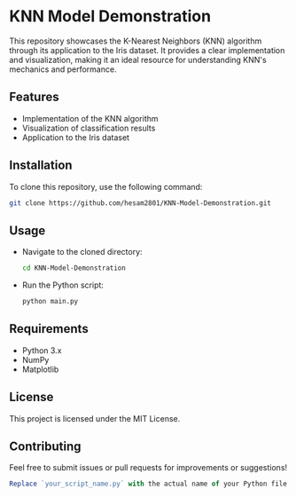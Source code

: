 # KNN Model Demonstration

This repository showcases the K-Nearest Neighbors (KNN) algorithm through its application to the Iris dataset. It provides a clear implementation and visualization, making it an ideal resource for understanding KNN's mechanics and performance.

## Features

- Implementation of the KNN algorithm
- Visualization of classification results
- Application to the Iris dataset

## Installation

To clone this repository, use the following command:

```bash
git clone https://github.com/hesam2801/KNN-Model-Demonstration.git 
```

## Usage
- Navigate to the cloned directory:

    ```bash
    cd KNN-Model-Demonstration
    ```
- Run the Python script:
    ```bash
    python main.py
    ```
## Requirements
- Python 3.x
- NumPy
- Matplotlib
## License
This project is licensed under the MIT License.

## Contributing
Feel free to submit issues or pull requests for improvements or suggestions!
```typescript
Replace `your_script_name.py` with the actual name of your Python file. Let me know if you need any changes!
```